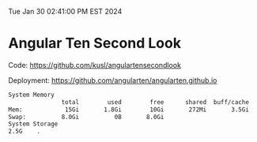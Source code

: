 Tue Jan 30 02:41:00 PM EST 2024

# Angular Ten Second Look

Code: https://github.com/kusl/angulartensecondlook

Deployment: https://github.com/angularten/angularten.github.io

```bash
System Memory
               total        used        free      shared  buff/cache   available
Mem:            15Gi       1.8Gi        10Gi       272Mi       3.5Gi        13Gi
Swap:          8.0Gi          0B       8.0Gi
System Storage
2.5G	.
```
